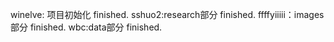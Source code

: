 winelve: 项目初始化 finished.
sshuo2:research部分 finished.
ffffyiiiii：images部分 finished.
wbc:data部分 finished.
